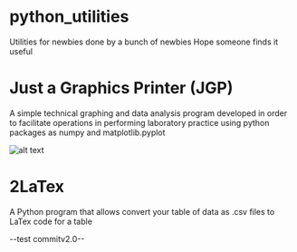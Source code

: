 # python_utilities
Utilities for newbies done by a bunch of newbies
Hope someone finds it useful

# Just a Graphics Printer (JGP)

  A simple technical graphing and data analysis program developed in order to facilitate operations in performing laboratory practice using python packages as numpy and matplotlib.pyplot
  
  ![alt text](https://github.com/Jaimedgp/python_utilities/blob/Tests/old-versions/Sin%20t%C3%ADtulo.png "Logo Title Text 1")

# 2LaTex

  A Python program that allows convert your table of data as .csv files to LaTex code for a table

--test commitv2.0--
